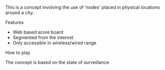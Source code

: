 This is a concept involving the use of 'nodes' placed in 
physical locations around a city. 

Features

- Web based score board
- Segmented from the internet 
- Only accessible in wireless/wired range


How to play 

The concept is based on the state of surveillance 


